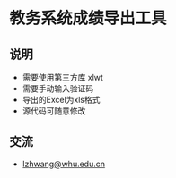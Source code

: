 # 教务系统成绩导出工具
## 说明
* 需要使用第三方库 xlwt
* 需要手动输入验证码
* 导出的Excel为xls格式 
* 源代码可随意修改
## 交流
* lzhwang@whu.edu.cn
